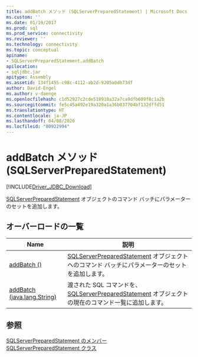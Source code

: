 ```yaml
---
title: addBatch メソッド (SQLServerPreparedStatement) | Microsoft Docs
ms.custom: ''
ms.date: 01/19/2017
ms.prod: sql
ms.prod_service: connectivity
ms.reviewer: ''
ms.technology: connectivity
ms.topic: conceptual
apiname:
- SQLServerPreparedStatement.addBatch
apilocation:
- sqljdbc.jar
apitype: Assembly
ms.assetid: 134f1455-c98c-4112-ab2d-9205a0db73df
author: David-Engel
ms.author: v-daenge
ms.openlocfilehash: c1d52927c2cde518910a32a7ca9dfb609f8c1a2b
ms.sourcegitcommit: fe5c45a492e19a320a1a36b037704bf132dffd51
ms.translationtype: HT
ms.contentlocale: ja-JP
ms.lasthandoff: 04/08/2020
ms.locfileid: "80922994"
---
```

# <a name="addbatch-method-sqlserverpreparedstatement"></a>addBatch メソッド (SQLServerPreparedStatement)
[!INCLUDE[Driver_JDBC_Download](../../../includes/driver_jdbc_download.md)]

  [SQLServerPreparedStatement](../../../connect/jdbc/reference/sqlserverpreparedstatement-class.md) オブジェクトのコマンド バッチにパラメーターのセットを追加します。  
  
## <a name="overload-list"></a>オーバーロードの一覧  
  
|Name|説明|  
|----------|-----------------|  
|[addBatch ()](../../../connect/jdbc/reference/addbatch-method.md)|[SQLServerPreparedStatement](../../../connect/jdbc/reference/sqlserverpreparedstatement-class.md) オブジェクトへのコマンド バッチにパラメーターのセットを追加します。|  
|[addBatch (java.lang.String)](../../../connect/jdbc/reference/addbatch-method-java-lang-string.md)|渡された SQL コマンドを、[SQLServerPreparedStatement](../../../connect/jdbc/reference/sqlserverpreparedstatement-class.md) オブジェクトの現在のコマンド一覧に追加します。|  
  
## <a name="see-also"></a>参照  
 [SQLServerPreparedStatement のメンバー](../../../connect/jdbc/reference/sqlserverpreparedstatement-members.md)   
 [SQLServerPreparedStatement クラス](../../../connect/jdbc/reference/sqlserverpreparedstatement-class.md)  
  
  
